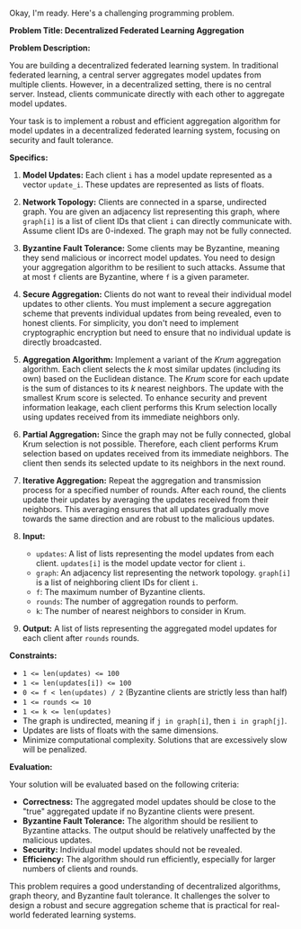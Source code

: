 Okay, I'm ready. Here's a challenging programming problem.

**Problem Title: Decentralized Federated Learning Aggregation**

**Problem Description:**

You are building a decentralized federated learning system. In traditional federated learning, a central server aggregates model updates from multiple clients. However, in a decentralized setting, there is no central server. Instead, clients communicate directly with each other to aggregate model updates.

Your task is to implement a robust and efficient aggregation algorithm for model updates in a decentralized federated learning system, focusing on security and fault tolerance.

**Specifics:**

1.  **Model Updates:** Each client `i` has a model update represented as a vector `update_i`. These updates are represented as lists of floats.

2.  **Network Topology:** Clients are connected in a sparse, undirected graph. You are given an adjacency list representing this graph, where `graph[i]` is a list of client IDs that client `i` can directly communicate with. Assume client IDs are 0-indexed.  The graph may not be fully connected.

3.  **Byzantine Fault Tolerance:** Some clients may be Byzantine, meaning they send malicious or incorrect model updates.  You need to design your aggregation algorithm to be resilient to such attacks. Assume that at most `f` clients are Byzantine, where `f` is a given parameter.

4.  **Secure Aggregation:**  Clients do not want to reveal their individual model updates to other clients. You must implement a secure aggregation scheme that prevents individual updates from being revealed, even to honest clients. For simplicity, you don't need to implement cryptographic encryption but need to ensure that no individual update is directly broadcasted.

5.  **Aggregation Algorithm:** Implement a variant of the *Krum* aggregation algorithm. Each client selects the *k* most similar updates (including its own) based on the Euclidean distance. The *Krum* score for each update is the sum of distances to its *k* nearest neighbors. The update with the smallest Krum score is selected. To enhance security and prevent information leakage, each client performs this Krum selection locally using updates received from its immediate neighbors only.

6.  **Partial Aggregation:** Since the graph may not be fully connected, global Krum selection is not possible. Therefore, each client performs Krum selection based on updates received from its immediate neighbors. The client then sends its selected update to its neighbors in the next round.

7.  **Iterative Aggregation:** Repeat the aggregation and transmission process for a specified number of rounds. After each round, the clients update their updates by averaging the updates received from their neighbors. This averaging ensures that all updates gradually move towards the same direction and are robust to the malicious updates.

8.  **Input:**

    *   `updates`: A list of lists representing the model updates from each client. `updates[i]` is the model update vector for client `i`.
    *   `graph`: An adjacency list representing the network topology. `graph[i]` is a list of neighboring client IDs for client `i`.
    *   `f`: The maximum number of Byzantine clients.
    *   `rounds`: The number of aggregation rounds to perform.
    *   `k`: The number of nearest neighbors to consider in Krum.

9.  **Output:** A list of lists representing the aggregated model updates for each client after `rounds` rounds.

**Constraints:**

*   `1 <= len(updates) <= 100`
*   `1 <= len(updates[i]) <= 100`
*   `0 <= f < len(updates) / 2`  (Byzantine clients are strictly less than half)
*   `1 <= rounds <= 10`
*   `1 <= k <= len(updates)`
*   The graph is undirected, meaning if `j in graph[i]`, then `i in graph[j]`.
*   Updates are lists of floats with the same dimensions.
*   Minimize computational complexity.  Solutions that are excessively slow will be penalized.

**Evaluation:**

Your solution will be evaluated based on the following criteria:

*   **Correctness:** The aggregated model updates should be close to the "true" aggregated update if no Byzantine clients were present.
*   **Byzantine Fault Tolerance:** The algorithm should be resilient to Byzantine attacks. The output should be relatively unaffected by the malicious updates.
*   **Security:** Individual model updates should not be revealed.
*   **Efficiency:** The algorithm should run efficiently, especially for larger numbers of clients and rounds.

This problem requires a good understanding of decentralized algorithms, graph theory, and Byzantine fault tolerance. It challenges the solver to design a robust and secure aggregation scheme that is practical for real-world federated learning systems.
